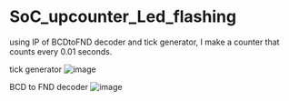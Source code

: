 # SoC_upcounter_Led_flashing
using IP of BCDtoFND decoder and tick generator, I make a counter that counts every 0.01 seconds.


tick generator
![image](https://user-images.githubusercontent.com/82801399/196675687-1fc73ebb-e461-4c8a-ba76-287455e743dc.png)


BCD to FND decoder
![image](https://user-images.githubusercontent.com/82801399/196675930-9d8d7024-8caf-477e-9dde-1681d935e74b.png)
